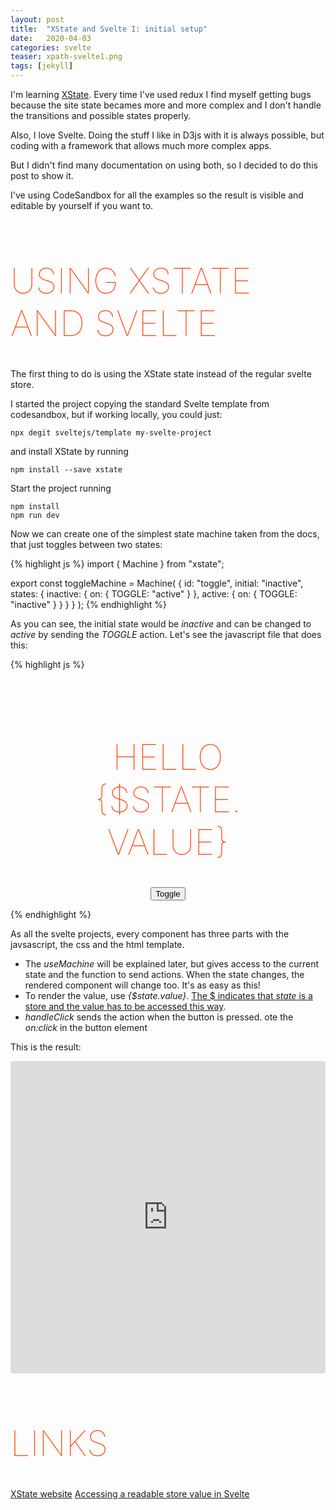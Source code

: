 ```yaml
---
layout: post
title:  "XState and Svelte I: initial setup"
date:   2020-04-03
categories: svelte
teaser: xpath-svelte1.png
tags: [jekyll]
---
```


I'm learning [XState][xstate]. Every time I've used redux I find myself getting bugs because the site state becames more and more complex and I don't handle the transitions and possible states properly.

Also, I love Svelte. Doing the stuff I like in D3js with it is always possible, but coding with a framework that allows much more complex apps.

But I didn't find many documentation on using both, so I decided to do this post to show it.

I've using CodeSandbox for all the examples so the result is visible and editable by yourself if you want to. 

Using XState and Svelte
=======================

The first thing to do is using the XState state instead of the regular svelte store.

I started the project copying the standard Svelte template from codesandbox, but if working locally, you could just:

    npx degit sveltejs/template my-svelte-project

and install XState by running
  
    npm install --save xstate

Start the project running

    npm install
    npm run dev

Now we can create one of the simplest state machine taken from the docs, that just toggles between two states:

{% highlight js %}
import { Machine } from "xstate";

export const toggleMachine = Machine(
  {
    id: "toggle",
    initial: "inactive",
    states: {
      inactive: {
        on: { TOGGLE: "active" }
      },
      active: {
        on: { TOGGLE: "inactive" }
      }
    }
  }
);
{% endhighlight %}

As you can see, the initial state would be *inactive* and can be changed to *active* by sending the *TOGGLE* action. Let's see the javascript file that does this:

{% highlight js %}
<script>
  import { useMachine } from "./useMachine";
  import { toggleMachine } from "./toggleMachine";

  const { state, send } = useMachine(toggleMachine);
  function handleClick() {
    send("TOGGLE");
  }
</script>

<style>
  main {
    text-align: center;
    padding: 1em;
    max-width: 240px;
    margin: 0 auto;
  }

  h1 {
    color: #ff3e00;
    text-transform: uppercase;
    font-size: 4em;
    font-weight: 100;
  }
</style>

<main>
  <h1>Hello {$state.value}</h1>
  <button on:click={handleClick}>Toggle</button>
</main>
{% endhighlight %}

As all the svelte projects, every component has three parts with the javsascript, the css and the html template. 

* The *useMachine* will be explained later, but gives access to the current state and the function to send actions. When the state changes, the rendered component will change too.  It's as easy as this!
* To render the value, use *{$state.value}*. [The $ indicates that *state* is a store and the value has to be accessed this way][readable store]. 
* *handleClick* sends the action when the button is pressed. ote the *on:click* in the button element

This is the result:

<iframe
     src="https://codesandbox.io/embed/traffic-lights-hello-xstate-zd2yl?fontsize=14&hidenavigation=1&module=%2FApp.svelte&theme=light"
     style="width:100%; height:500px; border:0; border-radius: 4px; overflow:hidden;"
     title="traffic-lights-hello-xstate"
     allow="geolocation; microphone; camera; midi; vr; accelerometer; gyroscope; payment; ambient-light-sensor; encrypted-media; usb"
     sandbox="allow-modals allow-forms allow-popups allow-scripts allow-same-origin"
   ></iframe>

Links
=====
[XState website][xstate]
[Accessing a readable store value in Svelte][readable store]

[xstate]: https://xstate.js.org/
[readable store]: https://svelte.dev/docs#4_Prefix_stores_with_$_to_access_their_values